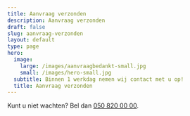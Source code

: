 ```yaml
---
title: Aanvraag verzonden
description: Aanvraag verzonden
draft: false
slug: aanvraag-verzonden
layout: default
type: page
hero:
  image:
    large: /images/aanvraagbedankt-small.jpg
    small: /images/hero-small.jpg
  subtitle: Binnen 1 werkdag nemen wij contact met u op!
  title: Aanvraag verzonden
---
```

Kunt u niet wachten? Bel dan [050 820 00 00](tel:+31508200000).
